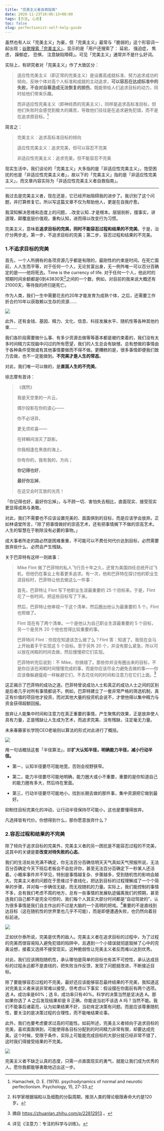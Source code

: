 ```yaml
---
title: "完美主义者自救指南"
date: 2020-11-23T10:06:13+08:00
tags: [方法, 心态]
toc: false
slug: perfectionist-self-help-guide
---
```


虽然也有人以「完美主义」为豪，但「完美主义」最常与「脆弱的」这个形容词一起出现；[谷歌搜索「完美主义」](https://www.google.com/search?ei=xR67X_7UNZmZ4-EPq7uMmA0&q=%E5%AE%8C%E7%BE%8E%E4%B8%BB%E4%B9%89&oq=%E5%AE%8C%E7%BE%8E%E4%B8%BB%E4%B9%89&gs_lcp=CgZwc3ktYWIQAzICCAAyBAgAEAwyAggAMgIIADIECAAQDDICCAAyAggAMgIIADICCAAyAggAUPMuWLA7YK09aABwAHgAgAGTBIgB6RuSAQU0LTIuNZgBAKABAaoBB2d3cy13aXrAAQE&sclient=psy-ab&ved=0ahUKEwi-y7vSz5ftAhWZzDgGHasdA9MQ4dUDCA0&uact=5)，显示的是「用户还搜索了： 延宕， 强迫症， 焦虑， 躁郁症， 恐惧， 注意缺陷障碍」。可见「完美主义」通常并不是什么好词。

实际上，有研究者对「完美主义」作了大致区分：

> 适应性完美主义（即正常的完美主义）是设置高成就标准、努力追求成功的倾向，反映个体对高个人标准和成就的主动追求，**可以容忍在达成标准中的失败，不会对自尊造成无法恢复的损伤**。既能带给人们追求目标的动力，同时给他们带来乐趣。 
>
> 而非适应性完美主义（即神经质的完美主义），同样是追求高标准目标，但他们失败时会感觉到极大的痛苦，导致他们往往是在追求避免犯错，而不是在追求原目标。[^1]

简言之：

> 完美主义：追求高标准目标的倾向
>
> 适应性完美主义：追求完美，但可以容忍不完美
>
> 非适应性完美主义：追求完美，但不能容忍不完美

现实生活中，我们谈论的「完美主义」大多指的是「非适应性完美主义」，饱受困扰的也是「非适应性完美主义者」，故以下的「完美主义」指的是「非适应性完美主义」，而文章内容实际为「非适应性完美主义者自救指南」。

---

我过去是完美主义者，现在还是，它已经开始阻碍我的进步了。我识别了这个问题，并打算修复它。所以写这篇文章不仅为帮助他人，更是在自我疗愈。

我深知解决思维和态度上的问题，..改变认知..才是根本。层层剖析，摆事实，讲道理，颠覆底层价值观，重构认知，进而得以改变行为习惯。

完美主义，意味着**追求目标的完美，同时不能容忍过程和结果的不完美**。于是，治疗分两步走。第一步，不追求目标的完美；第二步，容忍过程和结果的不完美。

### 1.不追求目标的完美

首先，一个人所拥有的各项资源几乎都是有限的，最刚性的约束是时间。在死亡面前，人人生而平等，对于任何一个人，无论贫富出身，无一例外唯一可以百分百确定的是——他将死去。Time is the currency of life.  对于任何一个人，他此时的预期时间余额都是0到43830天[^2]之间的一个数，例如，对目前的我来说大概还有21000天，等待我的终归是死亡。

作为人类，我们一生中需要花去约20年才能发育为成熟个体，之后，还需要工作折合约10年以获取赖以生存的资源……

![](/writing/images/how-much-time-we-have-infographic.webp)

此外，还有金钱、基因、精力、文化、信息、科技发展水平、随机性等各种其他约束……

我们各阶段需要做什么事、有多少资源去做等等基本都是被约束着的，我们没有太多时间精力实现脑中闪过的所有愿望，我们的人生总会有缺憾，总有想做的事情由于各种条件受限或有其他事情要做而不得不做。更糟糕的是，很多事情即便我们致力去做，也不一定能做到。**不完美才是人生的常态**。

对此，我们唯一可以做的，是**直面人生的不完美**。

徐志摩有首诗：

> 《偶然》
>
> 我是天空里的一片云，
>
> 偶尔投影在你的波心——
>
> 你不必讶异，
>
> 更无须欢喜——
>
> 在转瞬间消灭了踪影。
>
> 你我相逢在黑夜的海上，
>
> 你有你的，我有我的，方向；
>
> **你记得也好**，
>
> **最好你忘掉**，
>
> 在这交会时互放的光亮！

「你记得也好，最好你忘掉」，与不顾一切、害怕失去相比，直面现实、接受现实更显得成熟与勇敢。

对此，我们不需要也不应该设置完美的、面面俱到的目标，而是应该学会放弃。正如林语堂所言，「除了把事情做好的崇高艺术，还有把事情搁下不做的崇高艺术。人生的智慧在于剔除没有必要的事物。」 

成大事者所走的路必然是困难重重，不可能可以不费任何代价达到目标，必然需要放弃些什么、必然会产生残缺。

关于巴菲特有这样一则故事：

> Mike Flint 做了巴菲特的私人飞行员十年之久，还曾为美国四任总统开过飞机，但他仍在事业上有着更多追求。有一次，他和巴菲特在探讨他的职业生涯目标时，巴菲特让他去做这么一件事：
>
> 首先，巴菲特让 Flint 写下他职业生涯最重要的 25 个目标来。于是，Flint 花了一些时间，把这些目标写了下来。
>
> 然后，巴菲特让他审视一下这个清单，然后圈出他认为最重要的 5 个。Flint 也照做了。
>
> Flint 现在有了两个清单。一个是他认为自己职业生涯最重要的 5 个目标，另一个是另外 20 个他也觉得比较重要的事。
>
> 巴菲特问 Flint：你现在知道该怎么做了么？Flint 答：知道了。我现在会马上开始着手于实现这 5 个目标。至于另外 20 个，并没有那么紧急，所以可以放在闲暇的时间去做，然后慢慢把它们实现。
>
> 巴菲特听完后说到：不 Mike，你搞错了。那些你并没有圈出来的目标，不是你应该在闲暇时间慢慢完成的事，而是你应该尽全力避免去做的事——你应该像躲避瘟疫一样躲避它们，不去花任何的时间和注意力在它们上面。[^3]

这正揭示了巴菲特的成功之道。巴菲特曾说成功人士和真正的成功人士之间的区别是后者几乎对所有事情都说不。例如，巴菲特建立了一套非常严格的筛选机制，真正有价值的项目他才投资，而对其他大量的投资机会说不，才使他得以集中精力与资金获得超额回报。

放弃让人能集中时间和注意力在真正重要的事情，产生聚焦的效果，正是放弃使人具有力量，正是残缺让人生成为艺术，而追求完美、没有残缺，注定毫无力量。 

未来春藤家长学院CEO老喻则以算法的形式对此进行了概括。

![](/writing/images/radius-algorithm.svg)

用一句话概括这套「半径算法」，即**扩大认知半径，明确能力半径，减小行动半径。**

- 第一，认知半径要尽可能地宽，否则会视野狭窄。

- 第二，能力半径要尽可能地明确，能力圈大或小不重要，重要的是你知道自己的能力圈有多大，然后待在里面。

- 第三，行动半径要尽可能地小，找到长期去做的那件事，集中资源把它做到最好。

抑制住目标完美化的冲动，让行动半径保持尽可能小，这也是要懂得放弃。 

凡选择皆有代价。你想得到什么，那你愿意放弃什么？ 

### 2.容忍过程和结果的不完美

除了倾向于追求目标的完美外，完美主义者的另一困扰是不能容忍过程的不完美，这其中的关键是要**改变对待失败的心态**。

我们的生活处处充满不确定，你无法百分百确信明天天气真如天气预报所说，无法百分百确定今天下班后老板会不会批评你，甚至无法百分百确定下一秒某人还活着。小概率事件并不罕见，特别是事情越复杂、步骤越多，受到随机性的影响会越大。完美主义者的问题在于思维过于直线化，把达到目标的过程理解成了一个个简单的步骤，并对每一步确信无疑，而无视随机的力量。实际上，我们能控制的事情不多，总有我们考虑不周的地方，总有一些事情的发展轨迹偏离我们的预期，甚至连我们自己都不是完全可控的，我们每个人其实大部分时间都是“自动驾驶的”，认为很多事情是我们自主作出的不过是大脑的一个高明的把戏。[^4]重要的不是直线到达目标（这在随机性的世界里也几乎不可能），而是即便遭遇失败，也仍然向着目标前进。

![](/writing/images/perfectionism.svg)

正如伏尔泰所说，完美是优秀的敌人。完美主义者在追求目标的过程中，为了过程的完美而很容易陷入避免犯错的陷阱中，且遇到一个小错误就彻底毁掉了心中的完美设想，接着又选择不接受现实。这种脆弱性让完美主义者反而难以达到优秀。

对此，我们应该拥抱随机性，承认哪怕是简单的目标也有其不可控性，承认达成目标的过程永远都不是直线的，把失败当作反馈，发现了问题就改进，不断接近目标。

除了要能够容忍过程的不完美，最好还应该能够容忍最终结果的不完美，我知道这对完美主义者来说非常难以接受，但考虑以下事实：假设摆在你面前有两个选项。选 A，成功率是60%；选 B，成功率只有40%。科学的决策当然是坚决选 A。那如果你选了 A 之后发现结果却是 B 正确，你能说当初不该选 A 吗？当然不能。我们不能事后诸葛亮，认为如果结果不好，当初肯定决策有问题。而是应该尊重随机性，要关注的是决策过程的合理性，而不能唯结果论事。

此外，我们也要考虑要求过高的可能性。如前所述，完美主义者倾向于追求目标的完美，喜欢面面俱到，可能使得各目标分配到的时间精力非常有限，却要达成完美。这个时候，受限于条件，实际上可能能完成目标的大部分就已经非常不错了，这时我们得接受结果的不完美。

![](/writing/images/perfectionism-2.jpg)

完美主义者不缺乏认真的态度，只需一点直面现实的勇气，就能让我们成为优秀的人。愿你我都能够勇敢地迈出这一步。





[^1]: Hamachek, D. E. (1978). psychodynamics of normal and neurotic perfectionism. Psychology, 15, 27-33. 
[^2]: 科学家根据端粒以及细胞的分裂周期，推测人类的理论极限寿命大约是120岁。 
[^3]: 摘自 https://zhuanlan.zhihu.com/p/22812913 。
[^4]: 详见《注意力：专注的科学与训练》。



